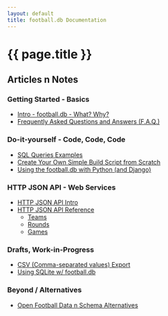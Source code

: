 ```yaml
---
layout: default
title: football.db Documentation
---
```


# {{ page.title }}

## Articles n Notes


### Getting Started - Basics

- [Intro - football.db - What? Why?](intro.html)
- [Frequently Asked Questions and Answers (F.A.Q.)](questions.html)


<!--

 Please, use datafiles. Note: Hide / comment out old build script docu for now.

### Build Your Copy - Build Scripts

- [How to Build Your Own Copy](build.html)
- [Alternate Way to Build Your Own football.db SQLite Database](build-shell.html)

-->


###  Do-it-yourself - Code, Code, Code

- [SQL Queries Examples](sql-queries-intro.html)
- [Create Your Own Simple Build Script from Scratch](build-script.html)
- [Using the football.db with Python (and Django)](python.html)


### HTTP JSON API - Web Services

- [HTTP JSON API Intro](json-api-intro.html)
- [HTTP JSON API Reference](json-api.html)
  - [Teams](json-api-teams.html)
  - [Rounds](json-api-rounds.html)
  - [Games](json-api-games.html)


### Drafts, Work-in-Progress

- [CSV (Comma-separated values) Export](csv-export.html)
- [Using SQLite w/ football.db](sqlite.html)


### Beyond / Alternatives

- [Open Football Data n Schema Alternatives](alternatives.html)
